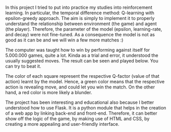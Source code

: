 In this project I tried to put into practice my studies into reinforcement learning. In particular, the temporal difference method: Q-learning with epsilon-greedy approach. The aim is simply to implement it to properly understand the relationship between environment (the game) and agent (the player). Therefore, the parameter of the model (epsilon, learning-rate, and decay) were not fine-tuned. As a consequence the model is not as good as it can be and we will win a few more matches :)

The computer was taught how to win by performing against itself for 5.000.000 games, quite a lot. Kinda as a trial and error, it understood the usually suggested moves. The result can be seen and played below. You can try to beat it.

The color of each square represent the respective Q-factor (value of that action) learnt by the model. Hence, a green color means that the respective action is revealing move, and could let you win the match. On the other hand, a red color is more likely a blunder.

The project has been interesting and educational also because I better understood how to use Flask. It is a python module that helps in the creation of a web app by linking back-end and front-end. Therefore, it can better show off the logic of the game, by making use of HTML and CSS, by creating a more appealing and user-friendly interface.

